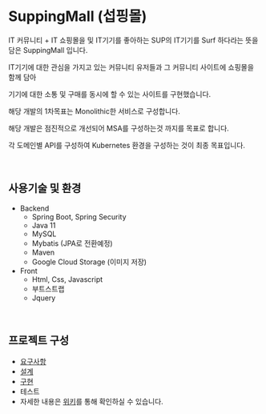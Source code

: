 # SuppingMall (섭핑몰)

IT 커뮤니티 + IT 쇼핑몰을 및 IT기기를 좋아하는 SUP의 IT기기를 Surf 하다라는 뜻을 담은 SuppingMall 입니다.

IT기기에 대한 관심을 가지고 있는 커뮤니티 유저들과 그 커뮤니티 사이트에 쇼핑몰을 함께 담아

기기에 대한 소통 및 구매를 동시에 할 수 있는 사이트를 구현했습니다.

해당 개발의 1차목표는 Monolithic한 서비스로 구성합니다.

해당 개발은 점진적으로 개선되어 MSA를 구성하는것 까지를 목표로 합니다.

각 도메인별 API를 구성하여 Kubernetes 환경을 구성하는 것이 최종 목표입니다.

<br/>

## 사용기술 및 환경

- Backend
  - Spring Boot, Spring Security
  - Java 11
  - MySQL
  - Mybatis (JPA로 전환예정)
  - Maven
  - Google Cloud Storage (이미지 저장)
- Front
  - Html, Css, Javascript
  - 부트스트랩
  - Jquery

<br/>

## 프로젝트 구성

- [요구사항](https://github.com/sUpniverse/suppingmall/wiki/요구사항)
- [설계](https://github.com/sUpniverse/suppingmall/wiki/설계)
- [구현](https://github.com/sUpniverse/suppingmall/wiki/구현)
- 테스트
- 자세한 내용은 [위키](https://github.com/sUpniverse/suppingmall/wiki)를 통해 확인하실 수 있습니다.

